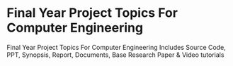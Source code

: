 # Final Year Project Topics For Computer Engineering
Final Year Project Topics For Computer Engineering Includes Source Code, PPT, Synopsis, Report, Documents, Base Research Paper &amp; Video tutorials
